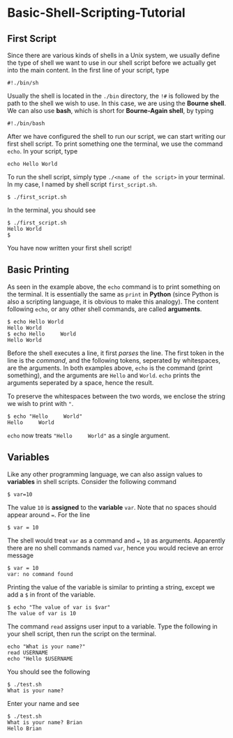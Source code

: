 # Basic-Shell-Scripting-Tutorial

## First Script
Since there are various kinds of shells in a Unix system, we usually define the type of shell we want to use in our shell script before we actually get into the main content. In the first line of your script, type
```
#!./bin/sh
```
Usually the shell is located in the `./bin` directory, the `!#` is followed by the path to the shell we wish to use. In this case, we are using the **Bourne shell**. We can also use **bash**, which is short for **Bourne-Again shell**, by typing
```
#!./bin/bash
```
After we have configured the shell to run our script, we can start writing our first shell script. To print something one the terminal, we use the command `echo`. In your script, type
```
echo Hello World
```
To run the shell script, simply type `./<name of the script>` in your terminal. In my case, I named by shell script `first_script.sh`.
```
$ ./first_script.sh
```
In the terminal, you should see 
```
$ ./first_script.sh
Hello World
$
```
You have now written your first shell script!

## Basic Printing
As seen in the example above, the `echo` command is to print something on the terminal. It is essentially the same as `print` in **Python** (since Python is also a scripting language, it is obvious to make this analogy). The content following `echo`, or any other shell commands, are called **arguments**. 
```
$ echo Hello World
Hello World
$ echo Hello     World
Hello World
```
Before the shell executes a line, it first *parses* the line. The first token in the line is the *command*, and the following tokens, seperated by whitespaces, are the arguments. In both examples above, `echo` is the command (print something), and the arguments are `Hello` and `World`. `echo` prints the arguments seperated by a space, hence the result.

To preserve the whitespaces between the two words, we enclose the string we wish to print with `"`.
```
$ echo "Hello     World"
Hello     World
```
`echo` now treats `"Hello     World"` as a single argument.

## Variables 
Like any other programming language, we can also assign values to **variables** in shell scripts. Consider the following command
```
$ var=10
```
The value `10` is **assigned** to the **variable** `var`. 
Note that no spaces should appear around `=`. For the line 
```
$ var = 10
```
The shell would treat `var` as a command and `=`, `10` as arguments. Apparently there are no shell commands named `var`, hence you would recieve an error message
```
$ var = 10
var: no command found
```
Printing the value of the variable is similar to printing a string, except we add a `$` in front of the variable.
```
$ echo "The value of var is $var"
The value of var is 10
```
The command `read` assigns user input to a variable. Type the following in your shell script, then run the script on the terminal.
``` 
echo "What is your name?"
read USERNAME
echo "Hello $USERNAME
```
You should see the following
```
$ ./test.sh
What is your name? 
```
Enter your name and see
```
$ ./test.sh
What is your name? Brian
Hello Brian
```




